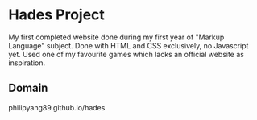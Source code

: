 # Hades Project
My first completed website done during my first year of "Markup Language" subject.
Done with HTML and CSS exclusively, no Javascript yet.
Used one of my favourite games which lacks an official website as inspiration.

## Domain
philipyang89.github.io/hades
